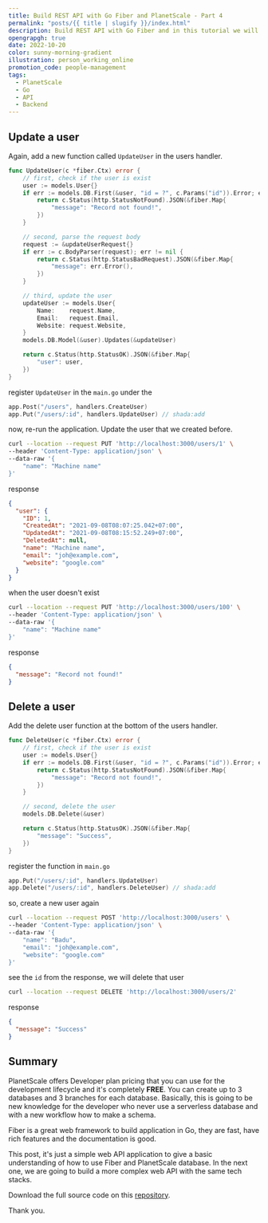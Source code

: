 ```yaml
---
title: Build REST API with Go Fiber and PlanetScale - Part 4
permalink: "posts/{{ title | slugify }}/index.html"
description: Build REST API with Go Fiber and in this tutorial we will finishing the API and deploy the schema to the main branch.
opengrapgh: true
date: 2022-10-20
color: sunny-morning-gradient
illustration: person_working_online
promotion_code: people-management
tags:
  - PlanetScale
  - Go
  - API
  - Backend
---
```


## Update a user

Again, add a new function called `UpdateUser` in the users handler.

```go
func UpdateUser(c *fiber.Ctx) error {
    // first, check if the user is exist
    user := models.User{}
    if err := models.DB.First(&user, "id = ?", c.Params("id")).Error; err != nil {
        return c.Status(http.StatusNotFound).JSON(&fiber.Map{
            "message": "Record not found!",
        })
    }

    // second, parse the request body
    request := &updateUserRequest{}
    if err := c.BodyParser(request); err != nil {
        return c.Status(http.StatusBadRequest).JSON(&fiber.Map{
            "message": err.Error(),
        })
    }

    // third, update the user
    updateUser := models.User{
        Name:    request.Name,
        Email:   request.Email,
        Website: request.Website,
    }
    models.DB.Model(&user).Updates(&updateUser)

    return c.Status(http.StatusOK).JSON(&fiber.Map{
        "user": user,
    })
}
```

register `UpdateUser` in the `main.go` under the

```go
app.Post("/users", handlers.CreateUser)
app.Put("/users/:id", handlers.UpdateUser) // shada:add
```

now, re-run the application. Update the user that we created before.

```bash
curl --location --request PUT 'http://localhost:3000/users/1' \
--header 'Content-Type: application/json' \
--data-raw '{
    "name": "Machine name"
}'
```

response

```json
{
  "user": {
    "ID": 1,
    "CreatedAt": "2021-09-08T08:07:25.042+07:00",
    "UpdatedAt": "2021-09-08T08:15:52.249+07:00",
    "DeletedAt": null,
    "name": "Machine name",
    "email": "joh@example.com",
    "website": "google.com"
  }
}
```

when the user doesn't exist

```bash
curl --location --request PUT 'http://localhost:3000/users/100' \
--header 'Content-Type: application/json' \
--data-raw '{
    "name": "Machine name"
}'
```

response

```json
{
  "message": "Record not found!"
}
```

## Delete a user

Add the delete user function at the bottom of the users handler.

```go
func DeleteUser(c *fiber.Ctx) error {
    // first, check if the user is exist
    user := models.User{}
    if err := models.DB.First(&user, "id = ?", c.Params("id")).Error; err != nil {
        return c.Status(http.StatusNotFound).JSON(&fiber.Map{
            "message": "Record not found!",
        })
    }

    // second, delete the user
    models.DB.Delete(&user)

    return c.Status(http.StatusOK).JSON(&fiber.Map{
        "message": "Success",
    })
}
```

register the function in `main.go`

```go
app.Put("/users/:id", handlers.UpdateUser)
app.Delete("/users/:id", handlers.DeleteUser) // shada:add
```

so, create a new user again

```bash
curl --location --request POST 'http://localhost:3000/users' \
--header 'Content-Type: application/json' \
--data-raw '{
    "name": "Badu",
    "email": "joh@example.com",
    "website": "google.com"
}'
```

see the `id` from the response, we will delete that user

```bash
curl --location --request DELETE 'http://localhost:3000/users/2'
```

response

```json
{
  "message": "Success"
}
```

## Summary

PlanetScale offers Developer plan pricing that you can use for the development lifecycle and it's completely **FREE**. You can create up to 3 databases and 3 branches for each database. Basically, this is going to be new knowledge for the developer who never use a serverless database and with a new workflow how to make a schema.

Fiber is a great web framework to build application in Go, they are fast, have rich features and the documentation is good.

This post, it's just a simple web API application to give a basic understanding of how to use Fiber and PlanetScale database. In the next one, we are going to build a more complex web API with the same tech stacks.

Download the full source code on this [repository](https://github.com/maful/fiber-pscale).

Thank you.

